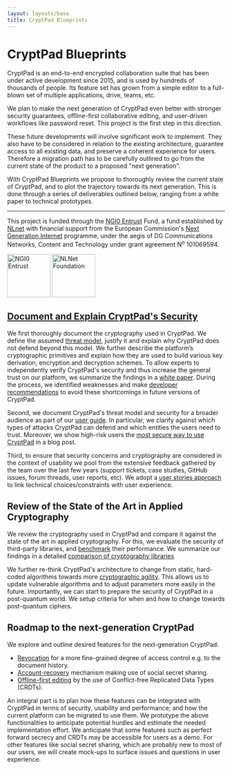 ```yaml
---
layout: layouts/base
title: CryptPad Blueprints
---
```


# CryptPad Blueprints

CryptPad is an end-to-end encrypted collaboration suite that has been under
active development since 2015, and is used by hundreds of thousands of people.
Its feature set has grown from a simple editor to a full-blown set of multiple
applications, drive, teams, etc.

We plan to make the next generation of CryptPad even better with stronger
security guarantees, offline-first collaborative editing, and user-driven
workflows like password reset. This project is the first step in this direction.

These future developments will involve significant work to implement. They also
have to be considered in relation to the existing architecture, guarantee access
to all existing data, and preserve a coherent experience for users. Therefore a
migration path has to be carefully outlined to go from the current state of the
product to a proposed "next generation".

With CryptPad Blueprints we propose to thoroughly review the current state of
CryptPad, and to plot the trajectory towards its next generation. This is
done through a series of deliverables outlined below, ranging from a white paper
to technical prototypes.

---

This project is funded through the [NGI0 Entrust](https://nlnet.nl/entrust) Fund, a fund established by [NLnet](https://nlnet.nl) with financial support from the European Commission's [Next Generation Internet](https://ngi.eu) programme, under the aegis of DG Communications Networks, Content and Technology under grant agreement N<sup>o</sup> 101069594.

<p float="left">
  <img alt="NGI0 Entrust" src="https://nlnet.nl/image/logos/NGI0Entrust_tag.svg" width="100" />
  <img alt="NLNet Foundation" src= "https://nlnet.nl/image/logo_nlnet.svg" width="100" />
</p>

## [Document and Explain CryptPad's Security](./security/)

We first thoroughly document the cryptography used in CryptPad. We define the
assumed [threat model](./threatmodel/README.md), justify it and explain why
CryptPad does not defend beyond this model. We further describe the platform’s
cryptographic primitives and explain how they are used to build various key
derivation, encryption and decryption schemes. To allow experts to independently
verify CryptPad's security and thus increase the general trust on our platform,
we summarize the findings in a [white paper](./whitepaper/main.pdf). During the
process, we identified weaknesses and make [developer
recommendations](./recommendations/main.pdf) to avoid these shortcomings in
future versions of CryptPad.

Second, we document CryptPad's threat model and
security for a broader audience as part of our [user
guide](https://docs.cryptpad.org/en/user_guide/security.html). In particular, we
clarify against which types of attacks CryptPad can defend and which entities
the users need to trust. Moreover, we show high-risk users the [most secure way
to use
CryptPad](https://git.xwikisas.com/xwiki-labs/cryptpad-blog/-/merge_requests/3)
in a blog post. <!-- todo: Update blog link ☝ -->

Third, to ensure that security concerns and cryptography are considered in the
context of usability we pool from the extensive feedback gathered by the team
over the last few years (support tickets, case studies, GitHub issues, forum
threads, user reports, etc). We adopt a [user stories
approach](<./userstories/CryptPad User Stories.md>) to link technical
choices/constraints with user experience.

## Review of the State of the Art in Applied Cryptography

We review the cryptography used in CryptPad and compare it against the state of
the art in applied cryptography. For this, we evaluate the security of
third-party libraries, and [benchmark](./libraries/performance) their
performance. We summarize our findings in a detailed
[comparison of cryptography libraries](./libraries/main.pdf)

We further re-think CryptPad's architecture to change from static, hard-coded
algorithms towards more [cryptographic agility](./agility/main.pdf). This allows
us to update vulnerable algorithms and to adjust parameters more easily in the
future. Importantly, we can start to prepare the security of CryptPad in a
post-quantum world. We setup criteria for when and how to change towards
post-quantum ciphers.

## Roadmap to the next-generation CryptPad

We explore and outline desired features for the next-generation CryptPad:

* [Revocation](./revocation) for a more fine-grained degree of access control
  e.g. to the document history.
* [Account-recovery](./secretsharing/) mechanism making use of social secret
  sharing.
* [Offline-first editing](./yjs/README.md) by the use of Conflict-free
  Replicated Data Types (CRDTs).

An integral part is to plan how these features can be integrated with CryptPad
in terms of security, usability and performance; and how the current platform
can be migrated to use them. We prototype the above functionalities
to anticipate potential hurdles and estimate the needed implementation effort.
We anticipate that some features such as perfect forward secrecy and CRDTs may
be accessible for users as a demo. For other features like social secret
sharing, which are probably new to most of our users, we will create mock-ups to
surface issues and questions in user experience.
